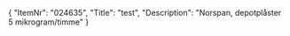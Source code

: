 {
  "ItemNr": "024635",
  "Title": "test",
  "Description": "Norspan, depotplåster 5 mikrogram/timme"
}